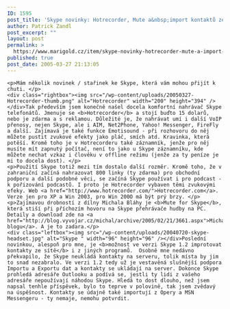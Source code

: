 ```yaml
---
ID: 1595
post_title: 'Skype novinky: Hotrecorder, Mute a&nbsp;import kontaktů ze sítě'
author: Patrick Zandl
post_excerpt: ""
layout: post
permalink: >
  https://www.marigold.cz/item/skype-novinky-hotrecorder-mute-a-import-kontaktu-ze-site
published: true
post_date: 2005-03-27 21:13:05
---
```

	<p>Mám několik novinek / stařinek ke Skype, která vám mohou přijít k chuti. </p>
	<div class="rightbox"><img src="/wp-content/uploads/20050327-Hotrecorder-thumb.png" alt="Hotrecorder" width="200" height="394" /></div>Tak především jsem konečně našel docela komfortní nahrávač Skype telefonátů. Jmenuje se <b>Hotrecorder</b> a stojí buďto 15 dolarů, nebo je zdarma a s reklamou. Důležité je, že nahrávat umí i další VoIP přenosy, nejen Skype, ale i AIM, Net2Phone, Yahoo! Messenger, FireFly a další. Zajímavá je také funkce Emotisound - při rozhovoru do něj můžete pustit zvukové efekty jako pláč, smích atd. Kravinka, která potěší. Kromě toho je v Hotrecorderu také záznamník, jenže pro něj musíte mít zapnutý počítač, není to jako u Skype záznamníku, kde můžete nechat vzkaz i člověku v offline režimu (jenže za ty peníze je mi to docela dost). </p>
	<p>Použití Skype totiž mezi tím dostalo další rozměr. Kromě toho, že v zahraniční začíná nahrazovat 800 linky (ty zdarma) pro obchodní podporu a další podobné věci, se začíná Skype používat i pro podcast - k pořizování podcastů. I proto je Hotrecorder vybaven těmi zvukovými efeky. Web <a href="http://www.hotrecorder.com/">Hotrecorder.com</a>. Verze jen pro XP a Win 2003, pro Win 200O má být prý brzy. </p>
	<p>Zajímavou drobností z dílny Michala Bláhy je <b>Mute for Skype</b>, která stiší při příchozím hovoru na Skype přehrávače hudby na PC. Detaily a download zde na <a href="http://blog.vyvojar.cz/michal/archive/2005/02/21/3661.aspx">Michalově blogu</a>. A je to zadara.</p>
	<div class="leftbox"><img src="/wp-content/uploads/20040720-skype-headset.jpg" alt="Skype " width="96" height="96" /></div>Poslední novinkou, alespoň pro mne, je <b>možnost ve verzi Skype 1.2 improtovat kontakty ze sítě</b> i z jiných programů.  Osobně mne nedávno překvapilo, že Skype neukládá kontakty na serveru, tolik místa by jim to snad nezabralo. Ve verzi 1.2 tedy už je vestavěná slušnější podpora Importu a Exportu dat a kontakty se ukládají na server. Dokonce Skype prohledá adresáře Outlooku a podívá se, jestli ty lidi z vašeho adresáře nepoužívají náhodou Skype. Hledá to dost dlouho, než jsem napsal tenhle příspěvek, bylo to teprve v polovině, tak jsem zvědavý na úspěšnost. Kontakty se údajně také importují z Opery a MSN Messengeru - ty nemaje, nemohu potvrdit.
</p>